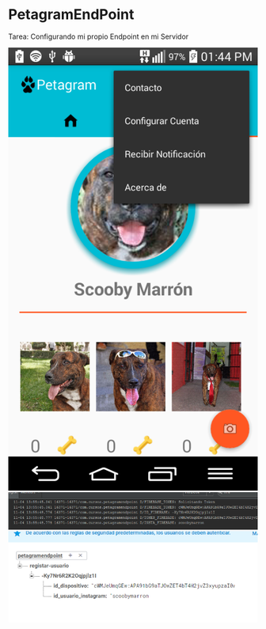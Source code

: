 # PetagramEndPoint

Tarea:  Configurando mi propio Endpoint en mi Servidor

![Capture1](https://github.com/echaizg/PetagramEndPoint/blob/master/Pantallazo1.png "Capture1")
![Capture2](https://github.com/echaizg/PetagramEndPoint/blob/master/Pantallazo2.PNG "Capture2")
![Capture3](https://github.com/echaizg/PetagramEndPoint/blob/master/Pantallazo3.PNG "Capture3")
